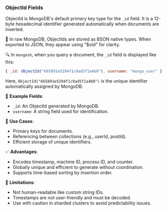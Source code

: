 ### ObjectId Fields

ObjectId is MongoDB's default primary key type for the `_id` field. It is a 12-byte hexadecimal identifier generated automatically when documents are inserted.

📝 In raw MongoDB, ObjectIds are stored as BSON native types. When exported to JSON, they appear using "$oid" for clarity.

🔍 In `mongosh`, when you query a document, the `_id` field is displayed like this:

```javascript
{ _id: ObjectId("665891e5294f1c9ad5f1a4b0"), username: "mongo_user" }
```

Here, `ObjectId("665891e5294f1c9ad5f1a4b0")` is the unique identifier automatically assigned by MongoDB.

🧱 **Example Fields**:

- `_id`: An ObjectId generated by MongoDB.
- `username`: A string field used for identification.

📌 **Use Cases**:

- Primary keys for documents.
- Referencing between collections (e.g., userId, postId).
- Efficient storage of unique identifiers.

✅ **Advantages**:

- Encodes timestamp, machine ID, process ID, and counter.
- Globally unique and efficient to generate without coordination.
- Supports time-based sorting by insertion order.

🚫 **Limitations**:

- Not human-readable like custom string IDs.
- Timestamps are not user-friendly and must be decoded.
- Use with caution in sharded clusters to avoid predictability issues.
